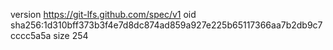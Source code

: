 version https://git-lfs.github.com/spec/v1
oid sha256:1d310bff373b3f4e7d8dc874ad859a927e225b65117366aa7b2db9c7cccc5a5a
size 254
